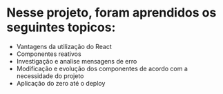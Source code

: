 # Nesse projeto, foram aprendidos os seguintes topicos:

 - Vantagens da utilização do React
 - Componentes reativos
 - Investigação e analise mensagens de erro
 - Modificação e evolução dos componentes de acordo com a necessidade do projeto
 - Aplicação do zero até o deploy
